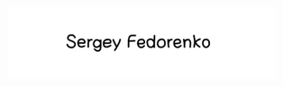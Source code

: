 [![header](https://github.com/BobbyDorfman/BobbyDorfman/blob/main/assets/gif.gif?raw=true)](https://www.youtube.com/watch?v=fJWmbLS2_ec&ab_channel=ClassicVideos80s)
